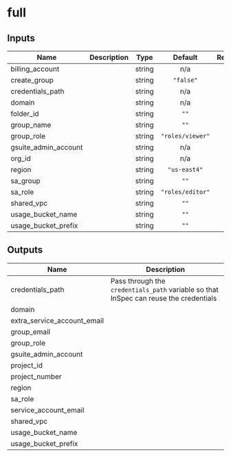 # full

[^]: (autogen_docs_start)

## Inputs

| Name | Description | Type | Default | Required |
|------|-------------|:----:|:-----:|:-----:|
| billing\_account |  | string | n/a | yes |
| create\_group |  | string | `"false"` | no |
| credentials\_path |  | string | n/a | yes |
| domain |  | string | n/a | yes |
| folder\_id |  | string | `""` | no |
| group\_name |  | string | `""` | no |
| group\_role |  | string | `"roles/viewer"` | no |
| gsuite\_admin\_account |  | string | n/a | yes |
| org\_id |  | string | n/a | yes |
| region |  | string | `"us-east4"` | no |
| sa\_group |  | string | `""` | no |
| sa\_role |  | string | `"roles/editor"` | no |
| shared\_vpc |  | string | `""` | no |
| usage\_bucket\_name |  | string | `""` | no |
| usage\_bucket\_prefix |  | string | `""` | no |

## Outputs

| Name | Description |
|------|-------------|
| credentials\_path | Pass through the `credentials_path` variable so that InSpec can reuse the credentials |
| domain |  |
| extra\_service\_account\_email |  |
| group\_email |  |
| group\_role |  |
| gsuite\_admin\_account |  |
| project\_id |  |
| project\_number |  |
| region |  |
| sa\_role |  |
| service\_account\_email |  |
| shared\_vpc |  |
| usage\_bucket\_name |  |
| usage\_bucket\_prefix |  |

[^]: (autogen_docs_end)